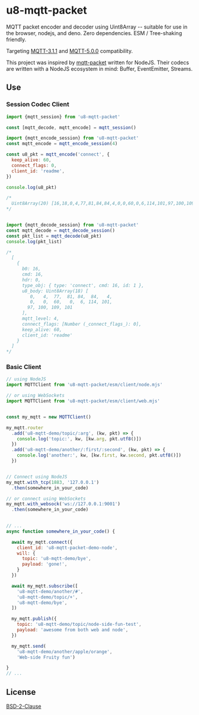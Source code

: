 # u8-mqtt-packet

MQTT packet encoder and decoder using Uint8Array -- suitable for use in the
browser, nodejs, and deno. Zero dependencies. ESM / Tree-shaking friendly.

Targeting [MQTT-3.1.1][spec-3.1.1] and [MQTT-5.0.0][spec-5.0.0] compatibility.

This project was inspired by [mqtt-packet](https://github.com/mqttjs/mqtt-packet)
written for NodeJS. Their codecs are written with a NodeJS ecosystem in mind:
Buffer, EventEmitter, Streams.


 [spec-5.0.0]: https://docs.oasis-open.org/mqtt/mqtt/v5.0/os/mqtt-v5.0-os.html
 [spec-3.1.1]: http://docs.oasis-open.org/mqtt/mqtt/v3.1.1/os/mqtt-v3.1.1-os.html


## Use

### Session Codec Client

```javascript
import {mqtt_session} from 'u8-mqtt-packet'

const [mqtt_decode, mqtt_encode] = mqtt_session()
```

```javascript
import {mqtt_encode_session} from 'u8-mqtt-packet'
const mqtt_encode = mqtt_encode_session(4)

const u8_pkt = mqtt_encode('connect', {
  keep_alive: 60,
  connect_flags: 0,
  client_id: 'readme',
})

console.log(u8_pkt)

/*
  Uint8Array(20) [16,18,0,4,77,81,84,84,4,0,0,60,0,6,114,101,97,100,109,101]
*/


import {mqtt_decode_session} from 'u8-mqtt-packet'
const mqtt_decode = mqtt_decode_session()
const pkt_list = mqtt_decode(u8_pkt)
console.log(pkt_list)

/*
  [
    {
      b0: 16,
      cmd: 16,
      hdr: 0,
      type_obj: { type: 'connect', cmd: 16, id: 1 },
      u8_body: Uint8Array(18) [
         0,   4,  77,  81, 84,  84,   4,
         0,   0,  60,   0,  6, 114, 101,
        97, 100, 109, 101
      ],
      mqtt_level: 4,
      connect_flags: [Number (_connect_flags_): 0],
      keep_alive: 60,
      client_id: 'readme'
    }
  ]
*/
```

### Basic Client

```javascript
// using NodeJS
import MQTTClient from 'u8-mqtt-packet/esm/client/node.mjs'

// or using WebSockets
import MQTTClient from 'u8-mqtt-packet/esm/client/web.mjs'


const my_mqtt = new MQTTClient()

my_mqtt.router
  .add('u8-mqtt-demo/topic/:arg', (kw, pkt) => {
    console.log('topic:', kw, [kw.arg, pkt.utf8()])
  })
  .add('u8-mqtt-demo/another/:first/:second', (kw, pkt) => {
    console.log('another:', kw, [kw.first, kw.second, pkt.utf8()])
  })


// Connect using NodeJS
my_mqtt.with_tcp(1883, '127.0.0.1')
  .then(somewhere_in_your_code)

// or connect using WebSockets
my_mqtt.with_websock('ws://127.0.0.1:9001')
  .then(somewhere_in_your_code)
  

// ...
async function somewhere_in_your_code() {

  await my_mqtt.connect({
    client_id: 'u8-mqtt-packet-demo-node',
    will: {
      topic: 'u8-mqtt-demo/bye',
      payload: 'gone!',
    }
  })

  await my_mqtt.subscribe([
    'u8-mqtt-demo/another/#',
    'u8-mqtt-demo/topic/+',
    'u8-mqtt-demo/bye',
  ])

  my_mqtt.publish({
    topic: 'u8-mqtt-demo/topic/node-side-fun-test',
    payload: 'awesome from both web and node',
  })

  my_mqtt.send(
    'u8-mqtt-demo/another/apple/orange',
    'Web-side Fruity fun')

}
// ...
```

## License

[BSD-2-Clause](LICENSE)

